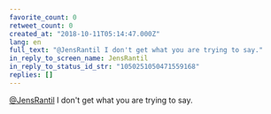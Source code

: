 ```yaml
---
favorite_count: 0
retweet_count: 0
created_at: "2018-10-11T05:14:47.000Z"
lang: en
full_text: "@JensRantil I don't get what you are trying to say."
in_reply_to_screen_name: JensRantil
in_reply_to_status_id_str: "1050251050471559168"
replies: []
---
```


[@JensRantil](https://twitter.com/JensRantil) I don't get what you are trying to
say.
